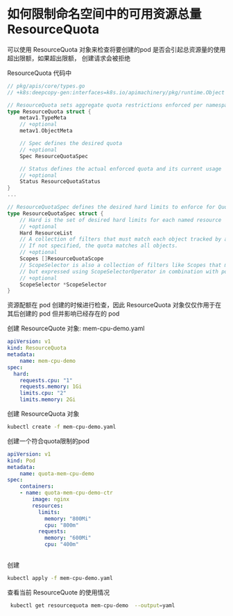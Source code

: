 # 如何限制命名空间中的可用资源总量 ResourceQuota

可以使用 ResourceQuota 对象来检查将要创建的pod 是否会引起总资源量的使用超出限额，如果超出限额， 创建请求会被拒绝

ResourceQuota 代码中

```go
// pkg/apis/core/types.go
// +k8s:deepcopy-gen:interfaces=k8s.io/apimachinery/pkg/runtime.Object

// ResourceQuota sets aggregate quota restrictions enforced per namespace
type ResourceQuota struct {
	metav1.TypeMeta
	// +optional
	metav1.ObjectMeta

	// Spec defines the desired quota
	// +optional
	Spec ResourceQuotaSpec

	// Status defines the actual enforced quota and its current usage
	// +optional
	Status ResourceQuotaStatus
}
...

// ResourceQuotaSpec defines the desired hard limits to enforce for Quota
type ResourceQuotaSpec struct {
	// Hard is the set of desired hard limits for each named resource
	// +optional
	Hard ResourceList
	// A collection of filters that must match each object tracked by a quota.
	// If not specified, the quota matches all objects.
	// +optional
	Scopes []ResourceQuotaScope
	// ScopeSelector is also a collection of filters like Scopes that must match each object tracked by a quota
	// but expressed using ScopeSelectorOperator in combination with possible values.
	// +optional
	ScopeSelector *ScopeSelector
}


```

 资源配额在 pod 创建的时候进行检查，因此 ResourceQuota 对象仅仅作用于在其后创建的 pod 但并影响已经存在的 pod

创建 ResourceQuote 对象: mem-cpu-demo.yaml

```yaml
apiVersion: v1
kind: ResourceQuota
metadata: 
	name: mem-cpu-demo
spec:
  hard:
    requests.cpu: "1"
    requests.memory: 1Gi
    limits.cpu: "2"
    limits.memory: 2Gi
```

创建 ResourceQuota 对象

```sh
kubectl create -f mem-cpu-demo.yaml
```

创建一个符合quota限制的pod

```yaml
apiVersion: v1
kind: Pod
metadata:
	name: quota-mem-cpu-demo
spec:
	containers:
	- name: quota-mem-cpu-demo-ctr
		image: nginx
		resources:
		  limits:
		    memory: "800Mi"
		    cpu: "800m"
		  requests:
		    memory: "600Mi"
		    cpu: "400m"
		    
```

创建

```sh
kubectl apply -f mem-cpu-demo.yaml
```

查看当前 ResourceQuote 的使用情况

```sh
 kubectl get resourcequota mem-cpu-demo  --output=yaml
```

